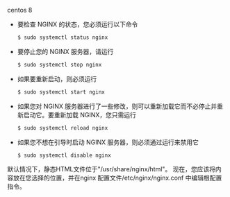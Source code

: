 centos 8

- 要检查 NGINX 的状态，您必须运行以下命令

  ```bash
  $ sudo systemctl status nginx
  ```

- 要停止您的 NGINX 服务器，请运行
  ```bash
  $ sudo systemctl stop nginx
  ```

- 如果要重新启动，则必须运行
  ```bash
  $ sudo systemctl start nginx
  ```

- 如果您对 NGINX 服务器进行了一些修改，则可以重新加载它而不必停止并重新启动它。要重新加载 NGINX，您只需运行
  ```bash
  $ sudo systemctl reload nginx
  ```

- 如果您不想在引导时启动 NGINX 服务器，则必须通过运行来禁用它
  ```bash
  $ sudo systemctl disable nginx
  ```


默认情况下，静态HTML文件位于"/usr/share/nginx/html"。
现在，您应该将内容放在您选择的位置，并在nginx 配置文件/etc/nginx/nginx.conf 中编辑根配置指令。
